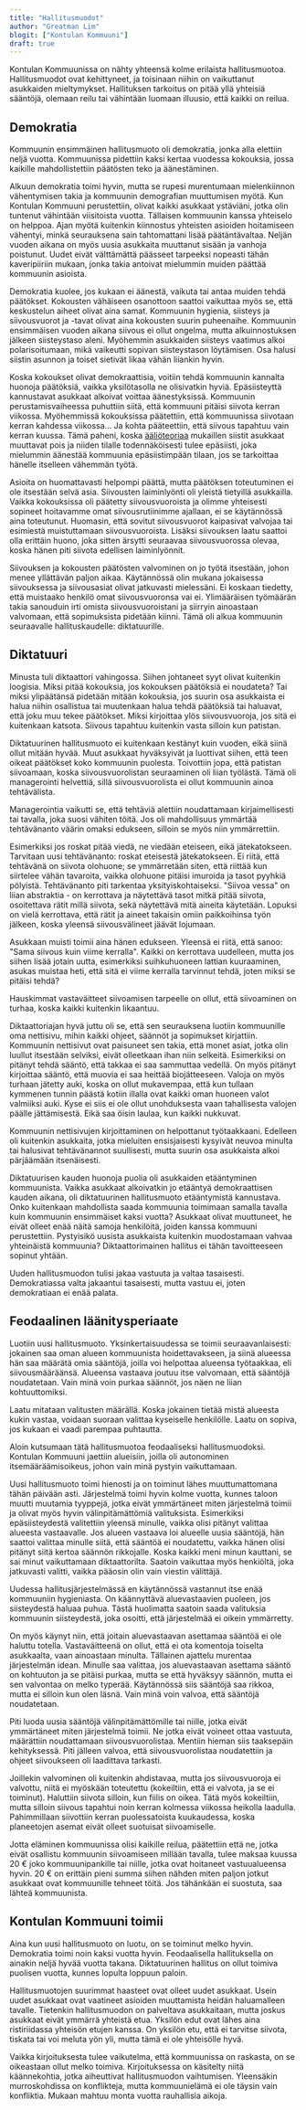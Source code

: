 ```yaml
---
title: "Hallitusmuodot"
author: "Greatman Lim"
blogit: ["Kontulan Kommuuni"]
draft: true
---
```


Kontulan Kommuunissa on nähty yhteensä kolme erilaista hallitusmuotoa. Hallitusmuodot ovat kehittyneet, ja toisinaan niihin on vaikuttanut asukkaiden mieltymykset. Hallituksen tarkoitus on pitää yllä yhteisiä sääntöjä, olemaan reilu tai vähintään luomaan illuusio, että kaikki on reilua.


## Demokratia

Kommuunin ensimmäinen hallitusmuoto oli demokratia, jonka alla elettiin neljä vuotta. Kommuunissa pidettiin kaksi kertaa vuodessa kokouksia, jossa kaikille mahdollistettiin päätösten teko ja äänestäminen.

Alkuun demokratia toimi hyvin, mutta se rupesi murentumaan mielenkiinnon vähentymisen takia ja kommuunin demografian muuttumisen myötä. Kun Kontulan Kommuuni perustettiin, olivat kaikki asukkaat ystäviäni, jotka olin tuntenut vähintään viisitoista vuotta. Tällaisen kommuunin kanssa yhteiselo on helppoa. Ajan myötä kuitenkin kiinnostus yhteisten asioiden hoitamiseen vähentyi, minkä seurauksena sain tahtomattani lisää päätäntävaltaa. Neljän vuoden aikana on myös uusia asukkaita muuttanut sisään ja vanhoja poistunut. Uudet eivät välttämättä päässeet tarpeeksi nopeasti tähän kaveripiiriin mukaan, jonka takia antoivat mielummin muiden päättää kommuunin asioista.

Demokratia kuolee, jos kukaan ei äänestä, vaikuta tai antaa muiden tehdä päätökset. Kokousten vähäiseen osanottoon saattoi vaikuttaa myös se, että keskustelun aiheet olivat aina samat. Kommuunin hygienia, siisteys ja siivousvuorot ja -tavat olivat aina kokousten suurin puheenaihe. Kommuunin ensimmäisen vuoden aikana siivous ei ollut ongelma, mutta alkuinnostuksen jälkeen siisteystaso aleni. Myöhemmin asukkaiden siisteys vaatimus alkoi polarisoitumaan, mikä vaikeutti sopivan siisteystason löytämisen. Osa halusi siistin asunnon ja toiset sietivät likaa vähän liiankin hyvin.

Koska kokoukset olivat demokraattisia, voitiin tehdä kommuunin kannalta huonoja päätöksiä, vaikka yksilötasolla ne olisivatkin hyviä. Epäsiisteyttä kannustavat asukkaat alkoivat voittaa äänestyksissä. Kommuunin perustamisvaiheessa puhuttiin siitä, että kommuuni pitäisi siivota kerran viikossa. Myöhemmissä kokouksissa päätettiin, että kommuunissa siivotaan kerran kahdessa viikossa... Ja kohta pääteettiin, että siivous tapahtuu vain kerran kuussa. Tämä paheni, koska [ääliöteoriaa](https://jaskanpauhantaa.blogspot.com/2020/06/aalioteoria.html) mukaillen siistit asukkaat muuttavat pois ja niiden tilalle todennäköisesti tulee epäsiisti, joka mielummin äänestää kommuunia epäsiistimpään tilaan, jos se tarkoittaa hänelle itselleen vähemmän työtä.

Asioita on huomattavasti helpompi päättä, mutta päätöksen toteutuminen ei ole itsestään selvä asia. Siivousten laiminlyönti oli yleistä tietyillä asukkailla. Vaikka kokouksissa oli päätetty siivousvuoroista ja olimme yhteisesti sopineet hoitavamme omat siivousrutiinimme ajallaan, ei se käytännössä aina toteutunut. Huomasin, että sovitut siivousvuorot kaipasivat valvojaa tai esimiestä muistuttamaan siivousvuoroista. Lisäksi siivouksen laatu saattoi olla erittäin huono, joka sitten ärsytti seuraavaa siivousvuorossa olevaa, koska hänen piti siivota edellisen laiminlyönnit.

Siivouksen ja kokousten päätösten valvominen on jo työtä itsestään, johon menee yllättävän paljon aikaa. Käytännössä olin mukana jokaisessa siivouksessa ja siivousasiat olivat jatkuvasti mielessäni. Ei koskaan tiedetty, että muistaako henkilö omat siivousvuoronsa vai ei. Ylimääräisen työmäärän takia sanouduin irti omista siivousvuoroistani ja siirryin ainoastaan valvomaan, että sopimuksista pidetään kiinni. Tämä oli alkua kommuunin seuraavalle hallituskaudelle: diktatuurille.


## Diktatuuri

Minusta tuli diktaattori vahingossa. Siihen johtaneet syyt olivat kuitenkin loogisia. Miksi pitää kokouksia, jos kokouksen päätöksiä ei noudateta? Tai miksi ylipäätänsä pidetään mitään kokouksia, jos suurin osa asukkaista ei halua niihin osallistua tai muutenkaan halua tehdä päätöksiä tai haluavat, että joku muu tekee päätökset. Miksi kirjoittaa ylös siivousvuoroja, jos sitä ei kuitenkaan katsota. Siivous tapahtuu kuitenkin vasta silloin kun patistan.

Diktatuurinen hallitusmuoto ei kuitenkaan kestänyt kuin vuoden, eikä siinä ollut mitään hyvää. Muut asukkaat hyväksyivät ja luottivat siihen, että teen oikeat päätökset koko kommuunin puolesta. Toivottiin jopa, että patistan siivoamaan, koska siivousvuorolistan seuraaminen oli liian työlästä. Tämä oli managerointi helvettiä, sillä siivousvuorolista ei ollut kommuunin ainoa tehtävälista.

Managerointia vaikutti se, että tehtäviä alettiin noudattamaan kirjaimellisesti tai tavalla, joka suosi vähiten töitä. Jos oli mahdollisuus ymmärtää tehtävänanto väärin omaksi edukseen, silloin se myös niin ymmärrettiin.

Esimerkiksi jos roskat pitää viedä, ne viedään eteiseen, eikä jätekatokseen. Tarvitaan uusi tehtävänanto: roskat eteisestä jätekatokseen. Ei riitä, että tehtävänä on siivota olohuone; se ymmärretään siten, että riittää kun siirtelee vähän tavaroita, vaikka olohuone pitäisi imuroida ja tasot pyyhkiä pölyistä. Tehtävänanto piti tarkentaa yksityiskohtaiseksi. "Siivoa vessa" on liian abstraktia - on kerrottava ja näytettävä tasot mitkä pitää siivota, osoitettava rätit millä siivota, sekä näytettävä mitä aineita käytetään. Lopuksi on vielä kerrottava, että rätit ja aineet takaisin omiin paikkoihinsa työn jälkeen, koska yleensä siivousvälineet jäävät lojumaan.

Asukkaan muisti toimii aina hänen edukseen. Yleensä ei riitä, että sanoo: "Sama siivous kuin viime kerralla". Kaikki on kerrottava uudelleen, mutta jos siihen lisää jotain uutta, esimerkiksi suihkuhuoneen lattian kuuraaminen, asukas muistaa heti, että sitä ei viime kerralla tarvinnut tehdä, joten miksi se pitäisi tehdä?

Hauskimmat vastaväitteet siivoamisen tarpeelle on ollut, että siivoaminen on turhaa, koska kaikki kuitenkin likaantuu.

Diktaattoriajan hyvä juttu oli se, että sen seurauksena luotiin kommuunille oma nettisivu, mihin kaikki ohjeet, säännöt ja sopimukset kirjattiin. Kommuunin nettisivut ovat paisuneet sen takia, että monet asiat, jotka olin luullut itsestään selviksi, eivät olleetkaan ihan niin selkeitä. Esimerkiksi on pitänyt tehdä sääntö, että takkaa ei saa sammuttaa vedellä. On myös pitänyt kirjoittaa sääntö, että muovia ei saa heittää biojätteeseen. Valoja on myös turhaan jätetty auki, koska on ollut mukavempaa, että kun tullaan kymmenen tunnin päästä kotiin illalla ovat kaikki oman huoneen valot valmiiksi auki. Kyse ei siis ei ole ollut unohduksesta vaan tahallisesta valojen päälle jättämisestä. Eikä saa öisin laulaa, kun kaikki nukkuvat.

Kommuunin nettisivujen kirjoittaminen on helpottanut työtaakkaani. Edelleen oli kuitenkin asukkaita, jotka mieluiten ensisjaisesti kysyivät neuvoa minulta tai halusivat tehtävänannot suullisesti, mutta suurin osa asukkaista alkoi pärjäämään itsenäisesti.

Diktatuurisen kauden huonoja puolia oli asukkaiden etääntyminen kommuunista. Vaikka asukkaat alkoivatkin jo etääntyä demokraattisen kauden aikana, oli diktatuurinen hallitusmuoto etääntymistä kannustava. Onko kuitenkaan mahdollista saada kommuunia toimimaan samalla tavalla kuin kommuunin ensimmäiset kaksi vuotta? Asukkaat olivat muuttuneet, he eivät olleet enää näitä samoja henkilöitä, joiden kanssa kommuuni perustettiin. Pystyisikö uusista asukkaista kuitenkin muodostamaan vahvaa yhteinäistä kommuunia? Diktaattorimainen hallitus ei tähän tavoitteeseen sopinut yhtään.

Uuden hallitusmuodon tulisi jakaa vastuuta ja valtaa tasaisesti. Demokratiassa valta jakaantui tasaisesti, mutta vastuu ei, joten demokratiaan ei enää palata.


## Feodaalinen läänitysperiaate

Luotiin uusi hallitusmuoto. Yksinkertaisuudessa se toimii seuraavanlaisesti: jokainen saa oman alueen kommuunista hoidettavakseen, ja siinä alueessa hän saa määrätä omia sääntöjä, joilla voi helpottaa alueensa työtaakkaa, eli siivousmääräänsä. Alueensa vastaava joutuu itse valvomaan, että sääntöjä noudatetaan. Vain minä voin purkaa säännöt, jos näen ne liian kohtuuttomiksi.

Laatu mitataan valitusten määrällä. Koska jokainen tietää mistä alueesta kukin vastaa, voidaan suoraan valittaa kyseiselle henkilölle. Laatu on sopiva, jos kukaan ei vaadi parempaa puhtautta.

Aloin kutsumaan tätä hallitusmuotoa feodaaliseksi hallitusmuodoksi. Kontulan Kommuuni jaettiin alueisiin, joilla oli autonominen itsemääräämisoikeus, johon vain minä pystyin vaikuttamaan.

Uusi hallitusmuoto toimi hienosti ja on toiminut lähes muuttumattomana tähän päivään asti. Järjestelmä toimi hyvin kolme vuotta, kunnes taloon muutti muutamia tyyppejä, jotka eivät ymmärtäneet miten järjestelmä toimii ja olivat myös hyvin välinpitämättömiä valituksista. Esimerkiksi epäsiisteydestä valitettiin yleensä minulle, vaikka olisi pitänyt valittaa alueesta vastaavalle. Jos alueen vastaava loi alueelle uusia sääntöjä, hän saattoi valittaa minulle siitä, että sääntöä ei noudatettu, vaikka hänen olisi pitänyt siitä kertoa säännön rikkojalle. Koska kaikki meni minun kauttani, se sai minut vaikuttamaan diktaattorilta. Saatoin vaikuttaa myös henkiöltä, joka jatkuvasti valitti, vaikka pääosin olin vain viestin välittäjä.

Uudessa hallitusjärjestelmässä en käytännössä vastannut itse enää kommuuniin hygieniasta. On käännyttävä aluevastaavien puoleen, jos siisteydestä haluaa puhua. Tästä huolimatta saatoin saada valituksia kommuunin siisteydestä, joka osoitti, että järjestelmää ei oikein ymmärretty.

On myös käynyt niin, että joitain aluevastaavan asettamaa sääntöä ei ole haluttu totella. Vastaväitteenä on ollut, että ei ota komentoja toiselta asukkaalta, vaan ainoastaan minulta. Tällainen ajattelu murentaa järjestelmän idean. Minulle saa valittaa, jos aluevastaavan asettama sääntö on kohtuuton ja se pitäisi purkaa, mutta se että hyväksyy säännön, mutta ei sen valvontaa on melko typerää. Käytännössä siis sääntöjä saa rikkoa, mutta ei silloin kun olen läsnä. Vain minä voin valvoa, että sääntöjä noudatetaan.

Piti luoda uusia sääntöjä välinpitämättömille tai niille, jotka eivät ymmärtäneet miten järjestelmä toimii. Ne jotka eivät voineet ottaa vastuuta, määrättiin noudattamaan siivousvuorolistaa. Mentiin hieman siis taaksepäin kehityksessä. Piti jälleen valvoa, että siivousvuorolistaa noudatettiin ja ohjeet siivoukseen oli laadittava tarkasti.

Joillekin valvominen oli kuitenkin ahdistavaa, mutta jos siivousvuoroja ei valvottu, niitä ei myöskään toteutettu (kokeiltiin, että ei valvota, ja se ei toiminut). Haluttiin siivota silloin, kun fiilis on oikea. Tätä myös kokeiltiin, mutta silloin siivous tapahtui noin kerran kolmessa viikossa heikolla laadulla. Pahimmillaan siivottiin kerran puolessatoista kuukaudessa, koska planeetojen asemat eivät olleet suotuisat siivoamiselle.

Jotta eläminen kommuunissa olisi kaikille reilua, päätettiin että ne, jotka eivät osallistu kommuunin siivoamiseen millään tavalla, tulee maksaa kuussa 20 € joko kommuunipankille tai niille, jotka ovat hoitaneet vastuualueensa hyvin. 20 € on erittäin pieni summa siihen nähden miten paljon jotkut asukkaat ovat kommuunille tehneet töitä. Jos tähänkään ei suostuta, saa lähteä kommuunista.


## Kontulan Kommuuni toimii

Aina kun uusi hallitusmuoto on luotu, on se toiminut melko hyvin. Demokratia toimi noin kaksi vuotta hyvin. Feodaalisella hallituksella on ainakin neljä hyvää vuotta takana. Diktatuurinen hallitus on ollut toimiva puolisen vuotta, kunnes lopulta loppuun paloin.

Hallitusmuotojen suurimmat haasteet ovat olleet uudet asukkaat. Usein uudet asukkaat ovat vaatineet asioiden muuttamista heidän haluamalleen tavalle. Tietenkin hallitusmuodon on palveltava asukkaitaan, mutta joskus asukkaat eivät ymmärrä yhteistä etua. Yksilön edut ovat lähes aina ristiriidassa yhteisön etujen kanssa. On yksilön etu, että ei tarvitse siivota, tiskata tai voi meluta yön yli, mutta tämä ei ole yhteisölle hyvä.

Vaikka kirjoituksesta tulee vaikutelma, että kommuunissa on raskasta, on se oikeastaan ollut melko toimiva. Kirjoituksessa on käsitelty niitä käännekohtia, jotka aiheuttivat hallitusmuodon vaihtumisen. Yleensäkin murroskohdissa on konflikteja, mutta kommuunielämä ei ole täysin vain konfliktia. Mukaan mahtuu monta vuotta rauhallisia aikoja.
